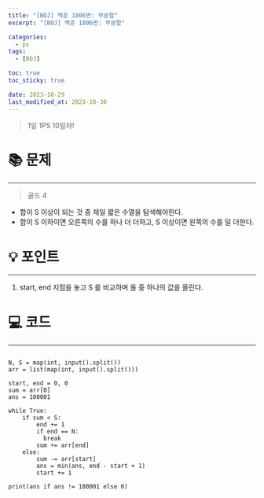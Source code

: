 ```yaml
---
title: "[BOJ] 백준 1806번: 부분합"
excerpt: "[BOJ] 백준 1806번: 부분합"

categories:
  - ps
tags:
  - [BOJ]

toc: true
toc_sticky: true

date: 2023-10-29
last_modified_at: 2023-10-30
---
```


> 1일 1PS 10일차!

# 📚 문제

---

> 골드 4

- 합이 S 이상이 되는 것 중 제일 짧은 수열을 탐색해야한다.
- 합이 S 이하이면 오른쪽의 수를 하나 더 더하고, S 이상이면 왼쪽의 수를 덜 더한다.

# 💡 포인트

---

1. start, end 지점을 놓고 S 를 비교하며 둘 중 하나의 값을 올린다.

# 💻 코드

---

```

N, S = map(int, input().split())
arr = list(map(int, input().split()))

start, end = 0, 0
sum = arr[0]
ans = 100001

while True:
    if sum < S:
        end += 1
        if end == N:
          break
        sum += arr[end]
    else:
        sum -= arr[start]
        ans = min(ans, end - start + 1)
        start += 1

print(ans if ans != 100001 else 0)

```
